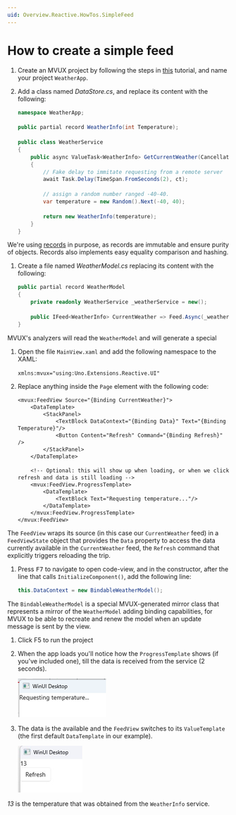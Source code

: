```yaml
---
uid: Overview.Reactive.HowTos.SimpleFeed
---
```


# How to create a simple feed

1. Create an MVUX project by following the steps in [this](xref:Overview.Reactive.HowTos.CreateMvuxProject) tutorial, and name your project `WeatherApp`.
1. Add a class named *DataStore.cs*, and replace its content with the following:

    ```c#
    namespace WeatherApp;

    public partial record WeatherInfo(int Temperature);

    public class WeatherService
    {       
        public async ValueTask<WeatherInfo> GetCurrentWeather(CancellationToken ct)
        {
            // Fake delay to immitate requesting from a remote server
            await Task.Delay(TimeSpan.FromSeconds(2), ct);

            // assign a random number ranged -40-40.
            var temperature = new Random().Next(-40, 40);

            return new WeatherInfo(temperature);
        }
    }
    ```

We're using [records](https://learn.microsoft.com/en-us/dotnet/csharp/language-reference/builtin-types/record) in purpose,
as records are immutable and ensure purity of objects. Records also implements easy equality comparison and hashing.

1. Create a file named *WeatherModel.cs* replacing its content with the following:

    ```c#
    public partial record WeatherModel
    {
        private readonly WeatherService _weatherService = new();
    
        public IFeed<WeatherInfo> CurrentWeather => Feed.Async(_weatherService.GetCurrentWeather);
    }
    ```

MVUX's analyzers will read the `WeatherModel` and will generate a special 

1. Open the file `MainView.xaml` and add the following namespace to the XAML:

    `xmlns:mvux="using:Uno.Extensions.Reactive.UI"`

1. Replace anything inside the `Page` element with the following code:

    ```xaml
    <mvux:FeedView Source="{Binding CurrentWeather}">
        <DataTemplate>
            <StackPanel>
                <TextBlock DataContext="{Binding Data}" Text="{Binding Temperature}"/>
                <Button Content="Refresh" Command="{Binding Refresh}" />
            </StackPanel>
        </DataTemplate>

        <!-- Optional: this will show up when loading, or when we click refresh and data is still loading -->    
        <mvux:FeedView.ProgressTemplate>
            <DataTemplate>            
                <TextBlock Text="Requesting temperature..."/>
            </DataTemplate>
        </mvux:FeedView.ProgressTemplate>
    </mvux:FeedView>
    ```

The `FeedView` wraps its source (in this case our `CurrentWeather` feed) in a `FeedViewState` object
that provides the `Data` property to access the data currently available in the `CurrentWeather` feed,
the `Refresh` command that explicitly triggers reloading the trip.

1. Press <kbd>F7</kbd> to navigate to open code-view, and in the constructor, after the line that calls `InitializeComponent()`, add the following line:

    ```c#
    this.DataContext = new BindableWeatherModel();
    ```

The `BindableWeatherModel` is a special MVUX-generated mirror class that represents a mirror of the `WeatherModel` adding binding capabilities,
for MVUX to be able to recreate and renew the model when an update message is sent by the view.  

1. Click F5 to run the project

1. When the app loads you'll notice how the `ProgressTemplate` shows (if you've included one), till the data is received from the service (2 seconds).

    ![](Assets/SimpleFeed-1.jpg)

1. The data is the available and the `FeedView` switches to its `ValueTemplate` (the first default `DataTemplate` in our example).

    ![](Assets/SimpleFeed-2.jpg)

*13* is the temperature that was obtained from the `WeatherInfo` service.
